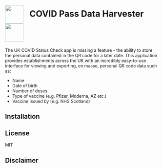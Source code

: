 # <img style="vertical-align: middle;" src="https://freesvg.org/img/tobias-Flag-of-the-United-Kingdom.png" height="60"><span style="padding: 0 20px;">COVID Pass Data Harvester</span><img style="vertical-align: middle;" src="https://freesvg.org/img/tobias-Flag-of-the-United-Kingdom.png" height="60">

The UK COVID Status Check app is missing a feature - the ability to store the personal data contained in the QR code for a later date. This application provides establishments across the UK with an incredibly easy-to-use interface for viewing and exporting, en masse, personal QR code data such as:

* Name
* Date of birth
* Number of doses
* Type of vaccine (e.g. Pfizer, Moderna, AZ etc.)
* Vaccine issued by (e.g. NHS Scotland)

<!--This app has been tested with the NHS Scotland COVID Pass Verifier and NHS Scotland COVID Status apps.-->

## Installation

## License

MIT

## Disclaimer
